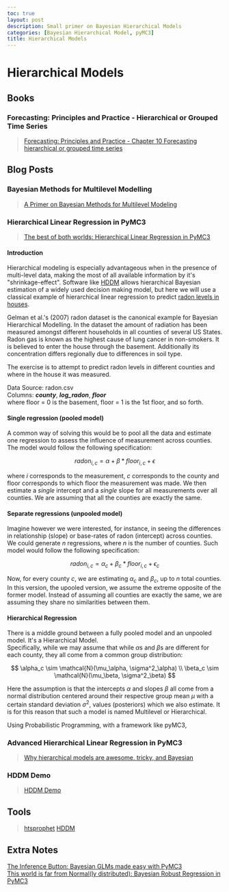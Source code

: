 ```yaml
---
toc: true
layout: post
description: Small primer on Bayesian Hierarchical Models
categories: [Bayesian Hierarchical Model, pyMC3]
title: Hierarchical Models
---
```


# Hierarchical Models

## Books

### Forecasting: Principles and Practice - Hierarchical or Grouped Time Series
> [Forecasting: Principles and Practice - Chapter 10 Forecasting hierarchical or grouped time series](https://otexts.com/fpp2/hierarchical.html)

## Blog Posts

### Bayesian Methods for Multilevel Modelling
> [A Primer on Bayesian Methods for Multilevel Modeling](https://docs.pymc.io/notebooks/multilevel_modeling.html)

### Hierarchical Linear Regression in PyMC3
> [The best of both worlds: Hierarchical Linear Regression in PyMC3](https://twiecki.io/blog/2014/03/17/bayesian-glms-3/)

#### Introduction

Hierarchical modeling is especially advantageous when in the presence of multi-level data, making the most of all available information by it's "shrinkage-effect".
Software like [HDDM](https://github.com/hddm-devs/hddm) allows hierarchical Bayesian estimation of a widely used decision making model, but here we will use a classical example of hierarchical linear regression to predict [radon levels in houses](#Bayesian-Methods-for-Multilevel-Modelling).

Gelman et al.'s (2007) radon dataset is the canonical example for Bayesian Hierarchical Modelling. In the dataset  the amount of radiation has been measured amongst different households in all counties of several US States. Radon gas is known as the highest cause of lung cancer in non-smokers. It is believed to enter the house through the basement. Additionally its concentration differs regionally due to differences in soil type. 

The exercise is to attempt to predict radon levels in different counties and where in the house it was measured. 

Data Source: radon.csv  
Columns: _**county**_, _**log_radon**_, _**floor**_  
where floor = 0 is the basement, floor = 1 is the 1st floor, and so forth.

#### Single regression (pooled model)

A common way of solving this would be to pool all the data and estimate one regression to assess the influence of measurement across counties. The model would follow the following specification:

$$
radon_{i,c} = \alpha + \beta * floor_{i,c} + \epsilon
$$

where $i$ corresponds to the measurement, $c$ corresponds to the county and floor corresponds to which floor the measurement was made.
We then estimate a _single_ intercept and a _single_ slope for all measurements over all counties. We are assuming that all the counties are exactly the same.

#### Separate regressions (unpooled model)

Imagine however we were interested, for instance, in seeing the differences in relationship (slope) or base-rates of radon (intercept) across counties.
We could generate $n$ regressions, where $n$ is the number of counties. Such model would follow the following specification:

$$
radon_{i,c} = \alpha_c + \beta_c * floor_{i,c} + \epsilon_c
$$

Now, for every county $c$, we are estimating $\alpha_c$ and $\beta_c$, up to $n$ total counties.
In this version, the upooled version, we assume the extreme opposite of the former model. Instead of assuming all counties are exactly the same, we are assuming they share no similarities between them.

#### Hierarchical Regression

There is a middle ground between a fully pooled model and an unpooled model. It's a Hierarchical Model.  
Specifically, while we may assume that while $\alpha$s and $\beta$s are different for each county, they all come from a common group distribution:

$$
\alpha_c \sim \mathcal{N}(\mu_\alpha, \sigma^2_\alpha)
\\
\beta_c \sim \mathcal{N}(\mu_\beta, \sigma^2_\beta)
$$

Here the assumption is that the intercepts $\alpha$ and slopes $\beta$ all come from a normal distribution centered around their respective group mean $\mu$ with a certain standard deviation $\sigma^2$, values (posteriors) which we also estimate. 
It is for this reason that such a model is named Multilevel or Hierarchical.

Using Probabilistic Programming, with a framework like pyMC3, 


### Advanced Hierarchical Linear Regression in PyMC3
> [Why hierarchical models are awesome, tricky, and Bayesian](https://twiecki.io/blog/2017/02/08/bayesian-hierchical-non-centered/)

### HDDM Demo
> [HDDM Demo](http://ski.clps.brown.edu/hddm_docs/tutorial_python.html)

## Tools
> [htsprophet](https://github.com/CollinRooney12/htsprophet)
> [HDDM](https://github.com/hddm-devs/hddm)


## Extra Notes

[The Inference Button: Bayesian GLMs made easy with PyMC3](https://twiecki.github.io/blog/2013/08/12/bayesian-glms-1/)  
[This world is far from Normal(ly distributed): Bayesian Robust Regression in PyMC3](https://twiecki.github.io/blog/2013/08/27/bayesian-glms-2/)
